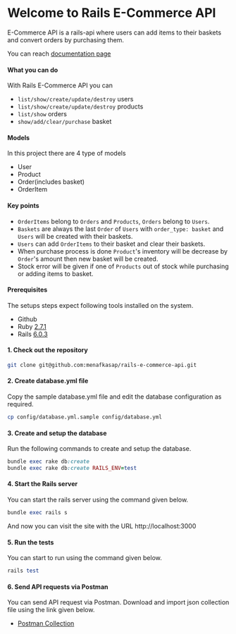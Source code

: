 # Welcome to Rails E-Commerce API

E-Commerce API is a rails-api where users can add items to their baskets and convert orders by purchasing them.

You can reach [documentation page](https://documenter.getpostman.com/view/5265925/SzzoaFNQ)

#### What you can do

With Rails E-Commerce API you can
- `list/show/create/update/destroy` users
- `list/show/create/update/destroy` products
- `list/show` orders
- `show/add/clear/purchase` basket

#### Models

In this project there are 4 type of models
- User
- Product
- Order(includes basket)
- OrderItem

#### Key points

- `OrderItems` belong to `Orders` and `Products`, `Orders` belong to `Users`.
- `Baskets` are always the last `Order` of `Users` with `order_type: basket` and `Users` will be created with their baskets.
- `Users` can add `OrderItems` to their basket and clear their baskets.
- When purchase process is done `Product`'s inventory will be decrease by `Order`'s amount then new basket will be created.
- Stock error will be given if one of `Products` out of stock while purchasing or adding items to basket.

#### Prerequisites

The setups steps expect following tools installed on the system.

- Github
- Ruby [2.7.1](https://github.com/menafkasap/rails-e-commerce-api/blob/master/.ruby-version#L1)
- Rails [6.0.3](https://github.com/menafkasap/rails-e-commerce-api/blob/master/Gemfile#L7)

#### 1. Check out the repository

```bash
git clone git@github.com:menafkasap/rails-e-commerce-api.git
```

#### 2. Create database.yml file

Copy the sample database.yml file and edit the database configuration as required.

```bash
cp config/database.yml.sample config/database.yml
```

#### 3. Create and setup the database

Run the following commands to create and setup the database.

```ruby
bundle exec rake db:create
bundle exec rake db:create RAILS_ENV=test
```

#### 4. Start the Rails server

You can start the rails server using the command given below.

```ruby
bundle exec rails s
```

And now you can visit the site with the URL http://localhost:3000

#### 5. Run the tests

You can start to run using the command given below.

```ruby
rails test
```
#### 6. Send API requests via Postman

You can send API request via Postman. Download and import json collection file using the link given below.

- [Postman Collection](https://github.com/menafkasap/rails-e-commerce-api/blob/master/config/rails-e-commerce-api.postman_collection.json)

